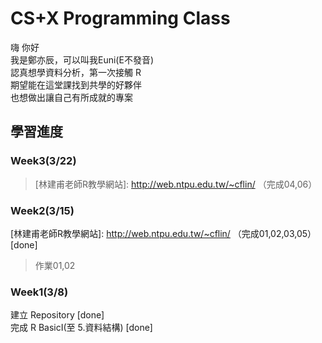 # CS+X Programming Class
嗨 你好<br>
我是鄭亦辰，可以叫我Euni(E不發音)<br>
認真想學資料分析，第一次接觸 R<br>
期望能在這堂課找到共學的好夥伴<br>
也想做出讓自己有所成就的專案<br>

## 學習進度
### Week3(3/22)
>[林建甫老師R教學網站]: http://web.ntpu.edu.tw/~cflin/ （完成04,06）<br>

### Week2(3/15)
[林建甫老師R教學網站]: http://web.ntpu.edu.tw/~cflin/ （完成01,02,03,05）[done] <br>
>[資料框整理技巧]:https://goo.gl/Qrc77S
>作業01,02

### Week1(3/8)
  建立 Repository [done]<br>
  完成 R BasicI(至 5.資料結構) [done]<br>
